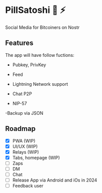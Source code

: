 # PillSatoshi 💊 ⚡
Social Media for Bitcoiners on Nostr

## Features

The app will have follow fuctions:

- Pubkey, PrivKey

- Feed

- Lightning Network support

- Chat P2P

- NIP-57

 -Backup via JSON

## Roadmap

- [x] PWA (WIP)
- [x] UI/UX (WIP)
- [x] Relays (WIP)
- [x] Tabs, homepage (WIP)
- [ ] Zaps
- [ ] DM
- [ ] Chat
- [ ] Release App via Android and iOs in 2024
- [ ] Feedback user
